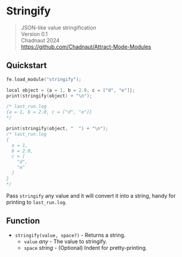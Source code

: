 # Stringify

> JSON-like value stringification  
> Version 0.1  
> Chadnaut 2024  
> https://github.com/Chadnaut/Attract-Mode-Modules

## Quickstart

```cpp
fe.load_module("stringify");

local object = {a = 1, b = 2.0, c = ["d", "e"]};
print(stringify(object) + "\n");

/* last_run.log
{a = 1, b = 2.0, c = ["d", "e"]}
*/

print(stringify(object, "  ") + "\n");
/* last_run.log
{
  a = 1, 
  b = 2.0, 
  c = [
    "d", 
    "e"
  ]
}
*/
```

Pass `stringify` any value and it will convert it into a string, handy for printing to `last_run.log`.

## Function

- `stringify(value, space?)` - Returns a string.
  - `value` *any* - The value to stringify.
  - `space` *string* - (Optional) Indent for pretty-printing.
